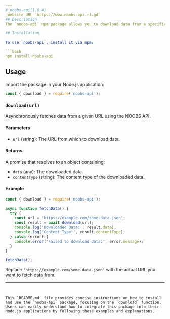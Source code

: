 ```yaml
---
# noobs-api(1.0.4)
 Website URL `https://www.noobs-api.rf.gd`
## Description
The `noobs-api` npm package allows you to download data from a specified URL using the NOBS API.

## Installation

To use `noobs-api`, install it via npm:

```bash
npm install noobs-api
```

## Usage

Import the package in your Node.js application:

```javascript
const { download } = require('noobs-api');
```

### `download(url)`

Asynchronously fetches data from a given URL using the NOOBS API.

#### Parameters

- `url` (string): The URL from which to download data.

#### Returns

A promise that resolves to an object containing:
- `data` (any): The downloaded data.
- `contentType` (string): The content type of the downloaded data.

#### Example

```javascript
const { download } = require('noobs-api');

async function fetchData() {
  try {
    const url = 'https://example.com/some-data.json';
    const result = await download(url);
    console.log('Downloaded Data:', result.data);
    console.log('Content Type:', result.contentType);
  } catch (error) {
    console.error('Failed to download data:', error.message);
  }
}

fetchData();
```

Replace `'https://example.com/some-data.json'` with the actual URL you want to fetch data from.

---
```


This `README.md` file provides concise instructions on how to install and use the `noobs-api` package, focusing on the `download` function. Users can easily understand how to integrate this package into their Node.js applications by following these examples and explanations.
